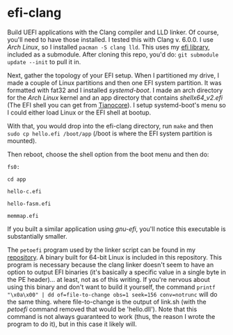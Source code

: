 # efi-clang

Build UEFI applications with the Clang compiler and LLD linker. Of course, you'll need to have those installed. I tested this with Clang v. 6.0.0. I use *Arch Linux*, so I installed `pacman -S clang lld`. This uses my [efi library](https://githib.com/yoppeh/efi), included as a submodule. After cloning this repo, you'd do: `git submodule update --init` to pull it in.

Next, gather the topology of your EFI setup. When I partitioned my drive, I made a couple of Linux partitions and then one EFI system partition. It was formatted with fat32 and I installed *systemd-boot*. I made an arch directory for the *Arch Linux* kernel and an app directory that contains *shellx64_v2.efi* (The EFI shell you can get from [Tianocore](https://github.com/tianocore/tianocore.github.io/wiki/Efi-shell)). I setup systemd-boot's menu so I could either load Linux or the EFI shell at bootup.

With that, you would drop into the efi-clang directory, run `make` and then `sudo cp hello.efi /boot/app` (/boot is where the EFI system partition is mounted).

Then reboot, choose the shell option from the boot menu and then do: 

`fs0:`

`cd app`

`hello-c.efi`

`hello-fasm.efi`

`memmap.efi`

If you built a similar application using *gnu-efi*, you'll notice this executable is substantially smaller.

The `petoefi` program used by the linker script can be found in my [repository](https://github.com/yoppeh/petoefi). A binary built for 64-bit Linux is included in this repository. This program is necessary because the clang linker doesn't seem to have an option to output EFI binaries (it's basically a specific value in a single byte in the PE header)... at least, not as of this writing. If you're nervous about using this binary and don't want to build it yourself, the command `printf "\x0a\x00" | dd of=file-to-change obs=1 seek=156 conv=notrunc` will do the same thing. where file-to-change is the output of link.sh (with the *petoefi* command removed that would be 'hello.dll'). Note that this command is not always guaranteed to work (thus, the reason I wrote the program to do it), but in this case it likely will.
